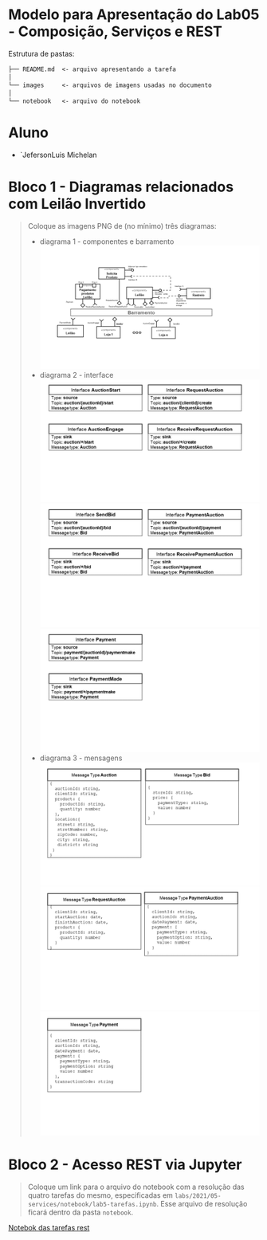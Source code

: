 # Modelo para Apresentação do Lab05 - Composição, Serviços e REST

Estrutura de pastas:

~~~
├── README.md  <- arquivo apresentando a tarefa
│
└── images     <- arquivos de imagens usadas no documento
│
└── notebook   <- arquivo do notebook
~~~

# Aluno
* `JefersonLuis Michelan

# Bloco 1 - Diagramas relacionados com Leilão Invertido

> Coloque as imagens PNG de (no mínimo) três diagramas:
> * diagrama 1 - componentes e barramento
![Componentes](images/component.PNG)
> * diagrama 2 - interface
![interface1](images/interface1.PNG)
![interface2](images/interface2.PNG)
![interface3](images/interface3.PNG)
> * diagrama 3 - mensagens
![message1](images/message1.PNG)
![message2](images/message2.PNG)
![message3](images/message3.PNG)

# Bloco 2 - Acesso REST via Jupyter

> Coloque um link para o arquivo do notebook com a resolução das quatro tarefas do mesmo, especificadas em `labs/2021/05-services/notebook/lab5-tarefas.ipynb`. Esse arquivo de resolução ficará dentro da pasta `notebook`.

[Notebok das tarefas rest](notebook/lab5-tarefas.ipynb)
